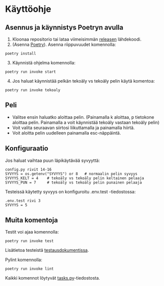 # Käyttöohje

## Asennus ja käynnistys Poetryn avulla
1. Kloonaa repositorio tai lataa viimeisimmän [releasen](https://github.com/emlyy/tiralabra/releases/tag/loppupalautus) lähdekoodi.
2. (Asenna [Poetry](https://python-poetry.org/docs/)). Asenna riippuvuudet komennolla:
```
poetry install
```
3. Käynnistä ohjelma komennolla:
```
poetry run invoke start
```
4. Jos haluat käynnistää pelkän tekoäly vs tekoäly pelin käytä komentoa:
```
poetry run invoke tekoaly
```

## Peli
- Valitse ensin haluatko aloittaa pelin. (Painamalla k aloittaa, p tietokone aloittaa pelin. Painamalla a voit käynnistää tekoäly vastaan tekoäly pelin)
- Voit valita seuraavan siirtosi liikuttamalla ja painamalla hiirtä.
- Voit aloitta pelin uudelleen painamalla esc-näppäintä.

## Konfiguraatio
Jos haluat vaihtaa puun läpikäytävää syvyyttä:
```
config.py rivit 14-16
SYVYYS = os.getenv("SYVYYS") or 8   # normaalin pelin syvyys
SYVYYS_KELT = 4    # tekoäly vs tekoäly pelin keltainen pelaaja
SYVYYS_PUN = 7     # tekoäly vs tekoäly pelin punainen pelaaja
```

Testeissä käytetty syvyys on konfiguroitu .env.test -tiedostossa:
```
.env.test rivi 3
SYVYYS = 5
```

## Muita komentoja
Testit voi ajaa komennolla:
```
poetry run invoke test
```
Lisätietoa testeistä [testausdokumentissa](./testausdokumentti.md).

Pylint komennolla:
```
poetry run invoke lint
```
Kaikki komennot löytyvät [tasks.py](/tasks.py)-tiedostosta.
